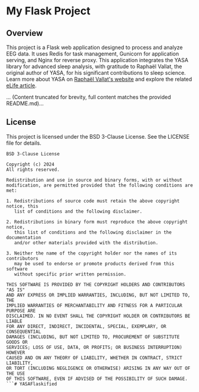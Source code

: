 
# My Flask Project

## Overview
This project is a Flask web application designed to process and analyze EEG data. It uses Redis for task management, Gunicorn for application serving, and Nginx for reverse proxy. This application integrates the YASA library for advanced sleep analysis, with gratitude to Raphaël Vallat, the original author of YASA, for his significant contributions to sleep science. Learn more about YASA on [Raphaël Vallat's website](https://raphaelvallat.com/yasa/) and explore the related [eLife article](https://elifesciences.org/articles/70092).

... (Content truncated for brevity, full content matches the provided README.md)...

## License

This project is licensed under the BSD 3-Clause License. See the LICENSE file for details.

```text
BSD 3-Clause License

Copyright (c) 2024
All rights reserved.

Redistribution and use in source and binary forms, with or without
modification, are permitted provided that the following conditions are met:

1. Redistributions of source code must retain the above copyright notice, this
   list of conditions and the following disclaimer.

2. Redistributions in binary form must reproduce the above copyright notice,
   this list of conditions and the following disclaimer in the documentation
   and/or other materials provided with the distribution.

3. Neither the name of the copyright holder nor the names of its contributors
   may be used to endorse or promote products derived from this software
   without specific prior written permission.

THIS SOFTWARE IS PROVIDED BY THE COPYRIGHT HOLDERS AND CONTRIBUTORS "AS IS"
AND ANY EXPRESS OR IMPLIED WARRANTIES, INCLUDING, BUT NOT LIMITED TO, THE
IMPLIED WARRANTIES OF MERCHANTABILITY AND FITNESS FOR A PARTICULAR PURPOSE ARE
DISCLAIMED. IN NO EVENT SHALL THE COPYRIGHT HOLDER OR CONTRIBUTORS BE LIABLE
FOR ANY DIRECT, INDIRECT, INCIDENTAL, SPECIAL, EXEMPLARY, OR CONSEQUENTIAL
DAMAGES (INCLUDING, BUT NOT LIMITED TO, PROCUREMENT OF SUBSTITUTE GOODS OR
SERVICES; LOSS OF USE, DATA, OR PROFITS; OR BUSINESS INTERRUPTION) HOWEVER
CAUSED AND ON ANY THEORY OF LIABILITY, WHETHER IN CONTRACT, STRICT LIABILITY,
OR TORT (INCLUDING NEGLIGENCE OR OTHERWISE) ARISING IN ANY WAY OUT OF THE USE
OF THIS SOFTWARE, EVEN IF ADVISED OF THE POSSIBILITY OF SUCH DAMAGE.
```# YASAFlaskified
